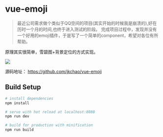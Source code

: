 # vue-emoji


> 最近公司需求做个类似于QQ空间的项目(其实开始的时候我是崩溃的),好在历时一个月的时间,也终于进入测试的阶段。
> 完成项目过程中，发现并没有一个好用的emoji插件，于是写了一个简单的component，希望对各位有所帮助。

原理其实很简单，雪碧图+背景定位的方式实现。


![](https://dn-mhke0kuv.qbox.me/4a5fee2a3e1568542090.gif)


源码地址： https://github.com/jkchao/vue-emoji

## Build Setup

``` bash
# install dependencies
npm install

# serve with hot reload at localhost:8080
npm run dev

# build for production with minification
npm run build

```

